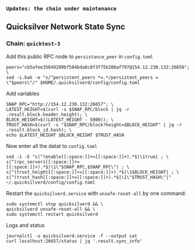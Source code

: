 ### `Updates: the chain under maintenance`
## Quicksilver Network State Sync
### Chain: `quicktest-3`
Add this public RPC node to `persistance_peer` in `config.toml`
```
peers="cb5afee35649209bf584bda8c8f3f75b208af797@154.12.230.132:26656"; \
sed -i.bak -e "s/^persistent_peers *=.*/persistent_peers = \"$peers\"/" $HOME/.quicksilverd/config/config.toml
```
Add variables
```
SNAP_RPC="http://154.12.230.132:26657"; \
LATEST_HEIGHT=$(curl -s $SNAP_RPC/block | jq -r .result.block.header.height); \
BLOCK_HEIGHT=$((LATEST_HEIGHT - 5000)); \
TRUST_HASH=$(curl -s "$SNAP_RPC/block?height=$BLOCK_HEIGHT" | jq -r .result.block_id.hash); \
echo $LATEST_HEIGHT $BLOCK_HEIGHT $TRUST_HASH
```
Now enter all the datat to `config.toml`
```
sed -i -E "s|^(enable[[:space:]]+=[[:space:]]+).*$|\1true| ; \
s|^(rpc_servers[[:space:]]+=[[:space:]]+).*$|\1\"$SNAP_RPC,$SNAP_RPC\"| ; \
s|^(trust_height[[:space:]]+=[[:space:]]+).*$|\1$BLOCK_HEIGHT| ; \
s|^(trust_hash[[:space:]]+=[[:space:]]+).*$|\1\"$TRUST_HASH\"|" ~/.quicksilverd/config/config.toml
```
Restart the `quicksilverd.service` with `unsafe-reset-all` by one command:
```
sudo systemctl stop quicksilverd && \
quicksilverd unsafe-reset-all && \
sudo systemctl restart quicksilverd
```
Logs and status
```
journalctl -u quicksilverd.service -f --output cat
curl localhost:26657/status | jq '.result.sync_info'
```
